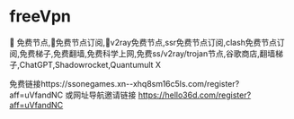 # freeVpn
🚀 免费节点,🚀免费节点订阅,🚀v2ray免费节点,ssr免费节点订阅,clash免费节点订阅,免费梯子,免费翻墙,免费科学上网,免费ss/v2ray/trojan节点,谷歌商店,翻墙梯子,ChatGPT,Shadowrocket,Quantumult X

免费链接https://ssonegames.xn--xhq8sm16c5ls.com/register?aff=uVfandNC 或网址导航邀请链接 https://hello36d.com/register?aff=uVfandNC

